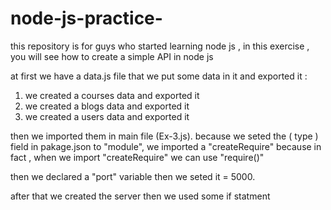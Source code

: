 # node-js-practice-
this repository is for guys who started learning node js , in this exercise , you will see how to create a simple API in node js

at first we have a data.js file that we put some data in it and exported it :

1) we created a courses data and exported it 
2) we created a blogs data and exported it 
3) we created a users data and exported it

then we imported them in main file (Ex-3.js).
because we seted the ( type ) field in pakage.json to "module", we imported a "createRequire" because in fact , when we import "createRequire" we can use "require()"

then we declared a "port" variable then we seted it = 5000.

after that we created the server then we used some if statment

